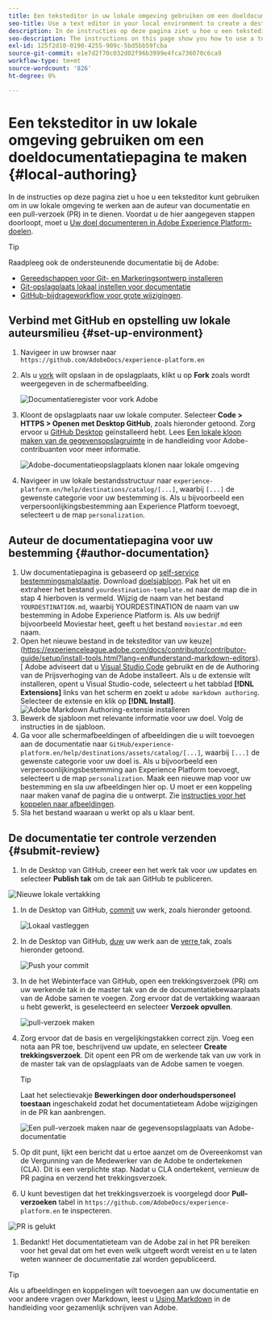 ```yaml
---
title: Een teksteditor in uw lokale omgeving gebruiken om een doeldocumentatiepagina te maken
seo-title: Use a text editor in your local environment to create a destination documentation page
description: In de instructies op deze pagina ziet u hoe u een teksteditor kunt gebruiken om in uw lokale omgeving te werken aan de auteur van documentatie en een pull-verzoek in te dienen.
seo-description: The instructions on this page show you how to use a text editor to work in your local environment to author documentation and submit a pull request.
exl-id: 125f2d10-0190-4255-909c-5bd5bb59fcba
source-git-commit: e1e7d2f70c032d02f96b3999e4fca736070c6ca9
workflow-type: tm+mt
source-wordcount: '826'
ht-degree: 0%

---
```


# Een teksteditor in uw lokale omgeving gebruiken om een doeldocumentatiepagina te maken {#local-authoring}

In de instructies op deze pagina ziet u hoe u een teksteditor kunt gebruiken om in uw lokale omgeving te werken aan de auteur van documentatie en een pull-verzoek (PR) in te dienen. Voordat u de hier aangegeven stappen doorloopt, moet u [Uw doel documenteren in Adobe Experience Platform-doelen](./documentation-instructions.md).

>[!TIP]
>
>Raadpleeg ook de ondersteunende documentatie bij de Adobe:
>* [Gereedschappen voor Git- en Markeringsontwerp installeren](https://experienceleague.adobe.com/docs/contributor/contributor-guide/setup/install-tools.html?lang=en)
>* [Git-opslagplaats lokaal instellen voor documentatie](https://experienceleague.adobe.com/docs/contributor/contributor-guide/setup/local-repo.html?lang=en)
>* [GitHub-bijdrageworkflow voor grote wijzigingen](https://experienceleague.adobe.com/docs/contributor/contributor-guide/setup/full-workflow.html?lang=en).


## Verbind met GitHub en opstelling uw lokale auteursmilieu {#set-up-environment}

1. Navigeer in uw browser naar `https://github.com/AdobeDocs/experience-platform.en`
2. Als u [vork](https://experienceleague.adobe.com/docs/contributor/contributor-guide/setup/local-repo.html?lang=en#fork-the-repository) wilt opslaan in de opslagplaats, klikt u op **Fork** zoals wordt weergegeven in de schermafbeelding.

   ![Documentatieregister voor vork Adobe](./assets/ssd-fork-repo.png)

3. Kloont de opslagplaats naar uw lokale computer. Selecteer **Code > HTTPS > Openen met Desktop GitHub**, zoals hieronder getoond. Zorg ervoor u [GitHub Desktop](https://desktop.github.com/) geïnstalleerd hebt. Lees [Een lokale kloon maken van de gegevensopslagruimte](https://experienceleague.adobe.com/docs/contributor/contributor-guide/setup/local-repo.html?lang=en#create-a-local-clone-of-the-repository) in de handleiding voor Adobe-contribuanten voor meer informatie.

   ![Adobe-documentatieopslagplaats klonen naar lokale omgeving](./assets/clone-local.png)

4. Navigeer in uw lokale bestandsstructuur naar `experience-platform.en/help/destinations/catalog/[...]`, waarbij `[...]` de gewenste categorie voor uw bestemming is. Als u bijvoorbeeld een verpersoonlijkingsbestemming aan Experience Platform toevoegt, selecteert u de map `personalization`.

## Auteur de documentatiepagina voor uw bestemming {#author-documentation}

1. Uw documentatiepagina is gebaseerd op [self-service bestemmingsmalplaatje](./self-service-template.md). Download [doelsjabloon](assets/yourdestination-template.zip). Pak het uit en extraheer het bestand `yourdestination-template.md` naar de map die in stap 4 hierboven is vermeld.  Wijzig de naam van het bestand `YOURDESTINATION.md`, waarbij YOURDESTINATION de naam van uw bestemming in Adobe Experience Platform is. Als uw bedrijf bijvoorbeeld Moviestar heet, geeft u het bestand `moviestar.md` een naam.
2. Open het nieuwe bestand in de teksteditor van uw keuze](https://experienceleague.adobe.com/docs/contributor/contributor-guide/setup/install-tools.html?lang=en#understand-markdown-editors). [ Adobe adviseert dat u [Visual Studio Code](https://code.visualstudio.com/) gebruikt en de de Authoring van de Prijsverhoging van de Adobe installeert. Als u de extensie wilt installeren, opent u Visual Studio-code, selecteert u het tabblad **[!DNL Extensions]** links van het scherm en zoekt u `adobe markdown authoring`. Selecteer de extensie en klik op **[!DNL Install]**.
   ![Adobe Markdown Authoring-extensie installeren](./assets/install-adobe-markdown-extension.gif)
3. Bewerk de sjabloon met relevante informatie voor uw doel. Volg de instructies in de sjabloon.
4. Ga voor alle schermafbeeldingen of afbeeldingen die u wilt toevoegen aan de documentatie naar `GitHub/experience-platform.en/help/destinations/assets/catalog/[...]`, waarbij `[...]` de gewenste categorie voor uw doel is. Als u bijvoorbeeld een verpersoonlijkingsbestemming aan Experience Platform toevoegt, selecteert u de map `personalization`. Maak een nieuwe map voor uw bestemming en sla uw afbeeldingen hier op. U moet er een koppeling naar maken vanaf de pagina die u ontwerpt. Zie [instructies voor het koppelen naar afbeeldingen](https://experienceleague.adobe.com/docs/contributor/contributor-guide/writing-essentials/linking.html?lang=en#link-to-images).
5. Sla het bestand waaraan u werkt op als u klaar bent.

## De documentatie ter controle verzenden {#submit-review}

1. In de Desktop van GitHub, creeer een het werk tak voor uw updates en selecteer **Publish tak** om de tak aan GitHub te publiceren.

![Nieuwe lokale vertakking](./assets/new-branch-local.gif)

1. In de Desktop van GitHub, [commit](https://docs.github.com/en/free-pro-team@latest/github/getting-started-with-github/github-glossary#commit) uw werk, zoals hieronder getoond.

   ![Lokaal vastleggen](./assets/commit-local.png)

1. In de Desktop van GitHub, [duw](https://docs.github.com/en/free-pro-team@latest/github/getting-started-with-github/github-glossary#push) uw werk aan de [verre ](https://docs.github.com/en/free-pro-team@latest/github/getting-started-with-github/github-glossary#remote) tak, zoals hieronder getoond.

   ![Push your commit](./assets/push-local-to-remote.png)

1. In de het Webinterface van GitHub, open een trekkingsverzoek (PR) om uw werkende tak in de master tak van de de documentatiebewaarplaats van de Adobe samen te voegen. Zorg ervoor dat de vertakking waaraan u hebt gewerkt, is geselecteerd en selecteer **Verzoek opvullen**.

   ![pull-verzoek maken](./assets/ssd-create-pull-request-1.png)

1. Zorg ervoor dat de basis en vergelijkingstakken correct zijn. Voeg een nota aan PR toe, beschrijvend uw update, en selecteer **Create trekkingsverzoek**. Dit opent een PR om de werkende tak van uw vork in de master tak van de opslagplaats van de Adobe samen te voegen.
   >[!TIP]
   >
   >Laat het selectievakje **Bewerkingen door onderhoudspersoneel toestaan** ingeschakeld zodat het documentatieteam Adobe wijzigingen in de PR kan aanbrengen.

   ![Een pull-verzoek maken naar de gegevensopslagplaats van Adobe-documentatie](./assets/ssd-create-pull-request-2.png)

1. Op dit punt, lijkt een bericht dat u ertoe aanzet om de Overeenkomst van de Vergunning van de Medewerker van de Adobe te ondertekenen (CLA). Dit is een verplichte stap. Nadat u CLA ondertekent, vernieuw de PR pagina en verzend het trekkingsverzoek.

1. U kunt bevestigen dat het trekkingsverzoek is voorgelegd door **Pull- verzoeken** tabel in `https://github.com/AdobeDocs/experience-platform.en` te inspecteren.

![PR is gelukt](./assets/ssd-pr-successful.png)

1. Bedankt! Het documentatieteam van de Adobe zal in het PR bereiken voor het geval dat om het even welk uitgeeft wordt vereist en u te laten weten wanneer de documentatie zal worden gepubliceerd.

>[!TIP]
>
>Als u afbeeldingen en koppelingen wilt toevoegen aan uw documentatie en voor andere vragen over Markdown, leest u [Using Markdown](https://experienceleague.adobe.com/docs/contributor/contributor-guide/writing-essentials/markdown.html?lang=en) in de handleiding voor gezamenlijk schrijven van Adobe.
